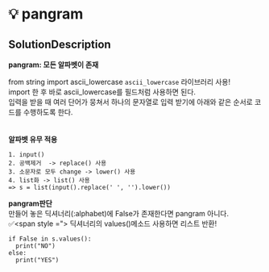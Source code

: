 # :bulb: pangram 
## SolutionDescription
**pangram: 모든 알파벳이 존재**

from string import ascii_lowercase
`ascii_lowercase` 라이브러리 사용!    
import 한 후 바로 ascii_lowercase를 필드처럼 사용하면 된다.   
입력을 받을 때 여러 단어가 뭉쳐서 하나의 문자열로 입력 받기에 아래와 같은 순서로 코드를 수행하도록 한다.    
<br>   
**알파벳 유무 적용**    
```
1. input()
2. 공백제거  -> replace() 사용       
3. 소문자로 모두 change -> lower() 사용   
4. list화 -> list() 사용  
=> s = list(input().replace(' ', '').lower())
```

    
**pangram판단**    
만들어 놓은 딕셔너리(:alphabet)에 False가 존재한다면 pangram 아니다.       
✅<span style ="> 딕셔너리의 values()메소드 사용하면 리스트 반환! </span>  
```
if False in s.values():
  print("NO")
else:
  print("YES")
```
